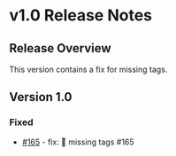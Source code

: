 # v1.0 Release Notes

## Release Overview

This version contains a fix for missing tags.

## Version 1.0

### Fixed

- [#165](https://github.com/nautobot/nautobot-app-bgp-models/pull/165) - fix: 🐛 missing tags #165
